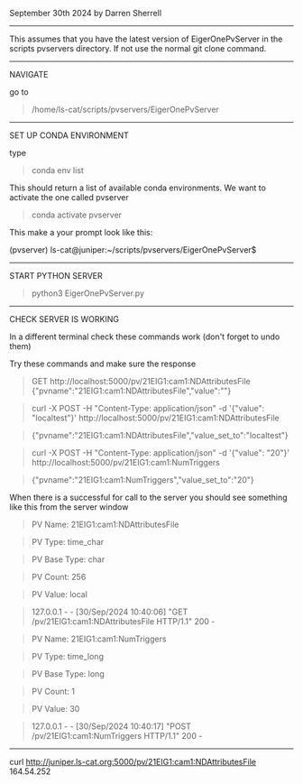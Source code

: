 September 30th 2024 by Darren Sherrell

----
This assumes that you have the latest version of EigerOnePvServer in the scripts pvservers directory. 
If not use the normal git clone command.

  
--------
NAVIGATE 

go to 
> /home/ls-cat/scripts/pvservers/EigerOnePvServer

------------------------
SET UP CONDA ENVIRONMENT

type
> conda env list

This should return a list of available conda environments. 
We want to activate the one called pvserver

> conda activate pvserver

This make a your prompt look like this:

(pvserver) ls-cat@juniper:~/scripts/pvservers/EigerOnePvServer$


-------------------
START PYTHON SERVER
> python3 EigerOnePvServer.py


------
CHECK SERVER IS WORKING

In a different terminal check these commands work (don't forget to undo them)

Try these commands and make sure the response

> GET http://localhost:5000/pv/21EIG1:cam1:NDAttributesFile
> {"pvname":"21EIG1:cam1:NDAttributesFile","value":""}


> curl -X POST -H "Content-Type: application/json" -d '{"value": "localtest"}' http://localhost:5000/pv/21EIG1:cam1:NDAttributesFile

> {"pvname":"21EIG1:cam1:NDAttributesFile","value_set_to":"localtest"}



> curl -X POST -H "Content-Type: application/json" -d '{"value": "20"}' http://localhost:5000/pv/21EIG1:cam1:NumTriggers

> {"pvname":"21EIG1:cam1:NumTriggers","value_set_to":"20"}


When there is a successful for call to the server you should see something like this from the server window

> PV Name: 21EIG1:cam1:NDAttributesFile

> PV Type: time_char

> PV Base Type: char

> PV Count: 256

> PV Value: local

> 127.0.0.1 - - [30/Sep/2024 10:40:06] "GET /pv/21EIG1:cam1:NDAttributesFile HTTP/1.1" 200 -

> PV Name: 21EIG1:cam1:NumTriggers

> PV Type: time_long

> PV Base Type: long

> PV Count: 1

> PV Value: 30

> 127.0.0.1 - - [30/Sep/2024 10:40:17] "POST /pv/21EIG1:cam1:NumTriggers HTTP/1.1" 200 -

-------

curl http://juniper.ls-cat.org:5000/pv/21EIG1:cam1:NDAttributesFile
164.54.252
